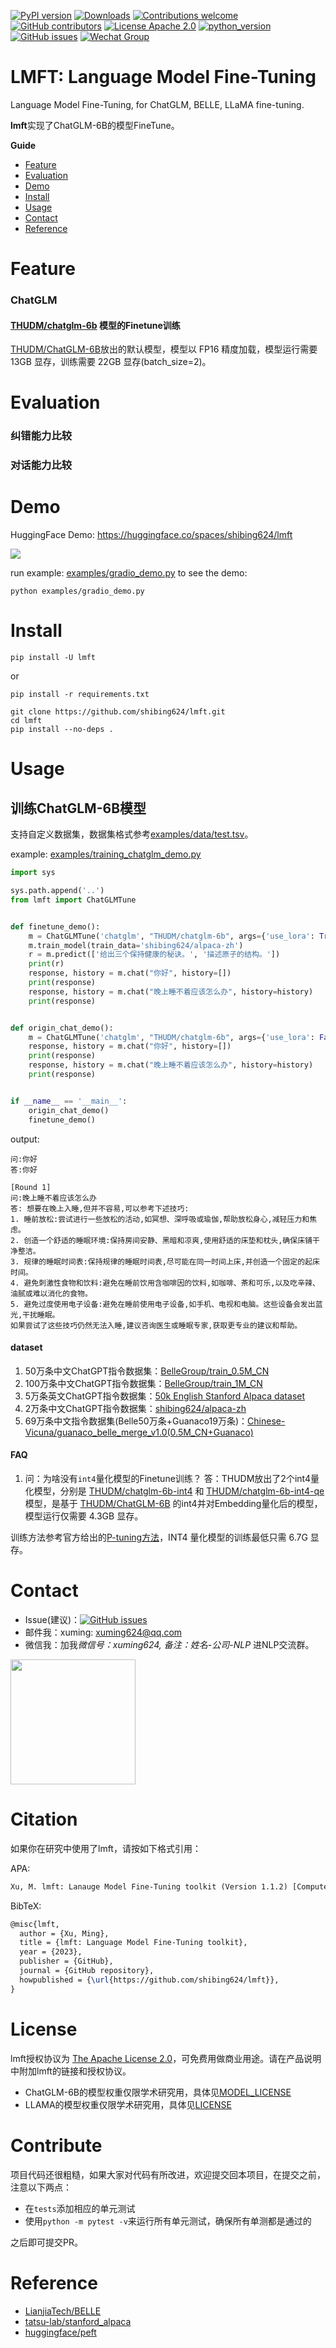 [![PyPI version](https://badge.fury.io/py/lmft.svg)](https://badge.fury.io/py/lmft)
[![Downloads](https://pepy.tech/badge/lmft)](https://pepy.tech/project/lmft)
[![Contributions welcome](https://img.shields.io/badge/contributions-welcome-brightgreen.svg)](CONTRIBUTING.md)
[![GitHub contributors](https://img.shields.io/github/contributors/shibing624/lmft.svg)](https://github.com/shibing624/lmft/graphs/contributors)
[![License Apache 2.0](https://img.shields.io/badge/license-Apache%202.0-blue.svg)](LICENSE)
[![python_version](https://img.shields.io/badge/Python-3.8%2B-green.svg)](requirements.txt)
[![GitHub issues](https://img.shields.io/github/issues/shibing624/lmft.svg)](https://github.com/shibing624/lmft/issues)
[![Wechat Group](http://vlog.sfyc.ltd/wechat_everyday/wxgroup_logo.png?imageView2/0/w/60/h/20)](#Contact)

# LMFT: Language Model Fine-Tuning
Language Model Fine-Tuning, for ChatGLM, BELLE, LLaMA fine-tuning.


**lmft**实现了ChatGLM-6B的模型FineTune。


**Guide**
- [Feature](#Feature)
- [Evaluation](#Evaluation)
- [Demo](#Demo)
- [Install](#install)
- [Usage](#usage)
- [Contact](#Contact)
- [Reference](#reference)


# Feature
### ChatGLM
#### [THUDM/chatglm-6b](https://huggingface.co/THUDM/chatglm-6b) 模型的Finetune训练

[THUDM/ChatGLM-6B](https://github.com/THUDM/ChatGLM-6B)放出的默认模型，模型以 FP16 精度加载，模型运行需要 13GB 显存，训练需要 22GB 显存(batch_size=2)。


# Evaluation

### 纠错能力比较

### 对话能力比较

# Demo

HuggingFace Demo: https://huggingface.co/spaces/shibing624/lmft

![](docs/hf.png)

run example: [examples/gradio_demo.py](examples/gradio_demo.py) to see the demo:
```shell
python examples/gradio_demo.py
```

# Install
```shell
pip install -U lmft
```

or

```shell
pip install -r requirements.txt

git clone https://github.com/shibing624/lmft.git
cd lmft
pip install --no-deps .
```

# Usage

## 训练ChatGLM-6B模型

支持自定义数据集，数据集格式参考[examples/data/test.tsv](examples/data/test.tsv)。


example: [examples/training_chatglm_demo.py](examples/training_chatglm_demo.py)

```python
import sys

sys.path.append('..')
from lmft import ChatGLMTune


def finetune_demo():
    m = ChatGLMTune('chatglm', "THUDM/chatglm-6b", args={'use_lora': True})
    m.train_model(train_data='shibing624/alpaca-zh')
    r = m.predict(['给出三个保持健康的秘诀。', '描述原子的结构。'])
    print(r)
    response, history = m.chat("你好", history=[])
    print(response)
    response, history = m.chat("晚上睡不着应该怎么办", history=history)
    print(response)


def origin_chat_demo():
    m = ChatGLMTune('chatglm', "THUDM/chatglm-6b", args={'use_lora': False})
    response, history = m.chat("你好", history=[])
    print(response)
    response, history = m.chat("晚上睡不着应该怎么办", history=history)
    print(response)


if __name__ == '__main__':
    origin_chat_demo()
    finetune_demo()
```

output:
```
问:你好
答:你好

[Round 1]
问:晚上睡不着应该怎么办
答: 想要在晚上入睡,但并不容易,可以参考下述技巧:
1. 睡前放松:尝试进行一些放松的活动,如冥想、深呼吸或瑜伽,帮助放松身心,减轻压力和焦虑。
2. 创造一个舒适的睡眠环境:保持房间安静、黑暗和凉爽,使用舒适的床垫和枕头,确保床铺干净整洁。
3. 规律的睡眠时间表:保持规律的睡眠时间表,尽可能在同一时间上床,并创造一个固定的起床时间。
4. 避免刺激性食物和饮料:避免在睡前饮用含咖啡因的饮料,如咖啡、茶和可乐,以及吃辛辣、油腻或难以消化的食物。
5. 避免过度使用电子设备:避免在睡前使用电子设备,如手机、电视和电脑。这些设备会发出蓝光,干扰睡眠。
如果尝试了这些技巧仍然无法入睡,建议咨询医生或睡眠专家,获取更专业的建议和帮助。
```


#### dataset
1. 50万条中文ChatGPT指令数据集：[BelleGroup/train_0.5M_CN](https://huggingface.co/datasets/BelleGroup/train_0.5M_CN)
2. 100万条中文ChatGPT指令数据集：[BelleGroup/train_1M_CN](https://huggingface.co/datasets/BelleGroup/train_1M_CN)
3. 5万条英文ChatGPT指令数据集：[50k English Stanford Alpaca dataset](https://github.com/tatsu-lab/stanford_alpaca#data-release)
4. 2万条中文ChatGPT指令数据集：[shibing624/alpaca-zh](https://huggingface.co/datasets/shibing624/alpaca-zh)
5. 69万条中文指令数据集(Belle50万条+Guanaco19万条)：[Chinese-Vicuna/guanaco_belle_merge_v1.0(0.5M_CN+Guanaco)](https://huggingface.co/datasets/Chinese-Vicuna/guanaco_belle_merge_v1.0)

#### FAQ
1. 问：为啥没有`int4`量化模型的Finetune训练？
答：THUDM放出了2个int4量化模型，分别是 [THUDM/chatglm-6b-int4](https://huggingface.co/THUDM/chatglm-6b-int4) 和 
[THUDM/chatglm-6b-int4-qe](https://huggingface.co/THUDM/chatglm-6b-int4-qe) 模型，是基于
[THUDM/ChatGLM-6B](https://github.com/THUDM/ChatGLM-6B) 的int4并对Embedding量化后的模型，模型运行仅需要 4.3GB 显存。

训练方法参考官方给出的[P-tuning方法](https://github.com/THUDM/ChatGLM-6B/blob/main/ptuning/README.md)，INT4 量化模型的训练最低只需 6.7G 显存。


# Contact

- Issue(建议)：[![GitHub issues](https://img.shields.io/github/issues/shibing624/lmft.svg)](https://github.com/shibing624/lmft/issues)
- 邮件我：xuming: xuming624@qq.com
- 微信我：加我*微信号：xuming624, 备注：姓名-公司-NLP* 进NLP交流群。

<img src="docs/wechat.jpeg" width="200" />


# Citation

如果你在研究中使用了lmft，请按如下格式引用：

APA:
```latex
Xu, M. lmft: Lanauge Model Fine-Tuning toolkit (Version 1.1.2) [Computer software]. https://github.com/shibing624/lmft
```

BibTeX:
```latex
@misc{lmft,
  author = {Xu, Ming},
  title = {lmft: Language Model Fine-Tuning toolkit},
  year = {2023},
  publisher = {GitHub},
  journal = {GitHub repository},
  howpublished = {\url{https://github.com/shibing624/lmft}},
}
```

# License


lmft授权协议为 [The Apache License 2.0](LICENSE)，可免费用做商业用途。请在产品说明中附加lmft的链接和授权协议。

- ChatGLM-6B的模型权重仅限学术研究用，具体见[MODEL_LICENSE](https://github.com/THUDM/ChatGLM-6B/blob/main/MODEL_LICENSE)
- LLAMA的模型权重仅限学术研究用，具体见[LICENSE](https://huggingface.co/decapoda-research/llama-13b-hf/blob/main/LICENSE)

# Contribute
项目代码还很粗糙，如果大家对代码有所改进，欢迎提交回本项目，在提交之前，注意以下两点：

 - 在`tests`添加相应的单元测试
 - 使用`python -m pytest -v`来运行所有单元测试，确保所有单测都是通过的

之后即可提交PR。

# Reference
- [LianjiaTech/BELLE](https://github.com/LianjiaTech/BELLE)
- [tatsu-lab/stanford_alpaca](https://github.com/tatsu-lab/stanford_alpaca)
- [huggingface/peft](https://github.com/huggingface/peft)
